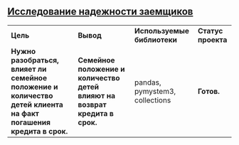 ## <a href="https://praktikum.yandex.ru/data-analyst/" target="_blank"><b>Исследование надежности заемщиков</b></a>



<table>
<tr>
<td><b>Цель</b></td>
<td><b>Вывод</b></td>
<td><b>Используемые библиотеки</b></td>
<td><b>Статус проекта</b></td>
<tr>
<td><b>Нужно разобраться, влияет ли семейное положение и количество детей клиента на факт погашения кредита в срок.</b></td>
<td><b>Семейное положение и количество детей влияют на возврат кредита в срок.</b></a></td>
<td>pandas, pymystem3, collections</td>
<td><b>Готов.</b></td>
<tr>
